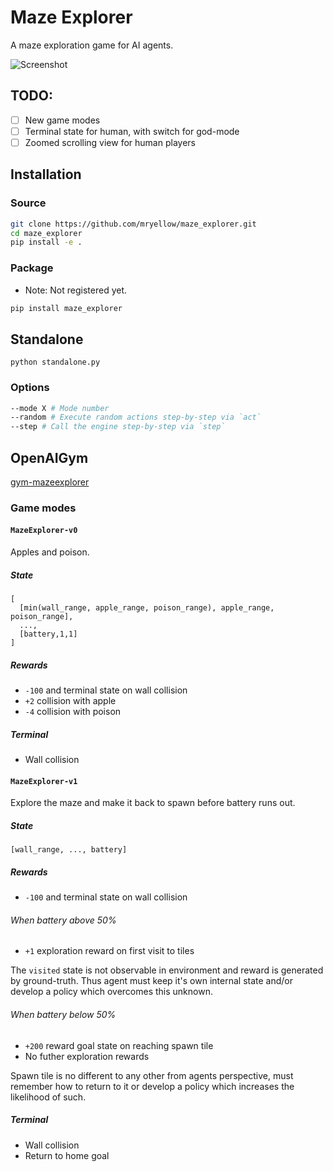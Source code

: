 # Maze Explorer

A maze exploration game for AI agents.

![Screenshot](https://raw.githubusercontent.com/mryellow/maze_explorer/master/assets/screen_002.jpg)

## TODO:

* [ ] New game modes
* [ ] Terminal state for human, with switch for god-mode
* [ ] Zoomed scrolling view for human players

## Installation

### Source

```bash
git clone https://github.com/mryellow/maze_explorer.git
cd maze_explorer
pip install -e .
```

### Package

* Note: Not registered yet.

```bash
pip install maze_explorer
```

## Standalone

`python standalone.py`

### Options

```bash
--mode X # Mode number
--random # Execute random actions step-by-step via `act`
--step # Call the engine step-by-step via `step`
```


## OpenAIGym

[gym-mazeexplorer](https://github.com/mryellow/gym-mazeexplorer)

### Game modes

#### `MazeExplorer-v0`

Apples and poison.

##### State

```
[
  [min(wall_range, apple_range, poison_range), apple_range, poison_range],
  ...,
  [battery,1,1]
]
```

##### Rewards

* `-100` and terminal state on wall collision
* `+2` collision with apple
* `-4` collision with poison

##### Terminal

* Wall collision

#### `MazeExplorer-v1`

Explore the maze and make it back to spawn before battery runs out.

##### State

```
[wall_range, ..., battery]
```

##### Rewards

* `-100` and terminal state on wall collision

###### When battery above 50%

* `+1` exploration reward on first visit to tiles

The `visited` state is not observable in environment and reward is generated by ground-truth.
Thus agent must keep it's own internal state and/or develop a policy which overcomes this unknown.

###### When battery below 50%

* `+200` reward goal state on reaching spawn tile
* No futher exploration rewards

Spawn tile is no different to any other from agents perspective, must remember how to return to it or develop a policy which increases the likelihood of such.

##### Terminal

* Wall collision
* Return to home goal
